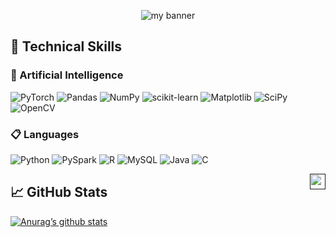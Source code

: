<p align="center">
  <a target="_blank" rel="noreferrer"><img src="https://user-images.githubusercontent.com/48417579/217669809-ed3af936-89ab-402f-91a6-d0d20f65318b.png" alt="my banner"></a>
</p>


</p>

## 💼 Technical Skills

### 🤖 Artificial Intelligence
![PyTorch](https://img.shields.io/badge/PyTorch-%23EE4C2C.svg?style=flat&logo=PyTorch&logoColor=white)
![Pandas](https://img.shields.io/badge/Pandas-%23150458.svg?style=flat&logo=pandas&logoColor=white)
![NumPy](https://img.shields.io/badge/NumPy-%23013243.svg?style=flat&logo=numpy&logoColor=white)
![scikit-learn](https://img.shields.io/badge/Scikit--learn-%23F7931E.svg?style=flat&logo=scikit-learn&logoColor=white)
![Matplotlib](https://img.shields.io/badge/Matplotlib-%23ffffff.svg?style=flat&logo=matplotlib&logoColor=black)
![SciPy](https://img.shields.io/badge/SciPy-%230C55A5.svg?style=flat&logo=scipy&logoColor=%white)
![OpenCV](https://img.shields.io/badge/OpenCV-%23white.svg?style=flat&logo=opencv&logoColor=white)

### 📋 Languages
![Python](https://img.shields.io/badge/Python-3670A0?style=flat&logo=python&logoColor=ffdd54)
![PySpark](https://img.shields.io/badge/PySpark-%23DC322F.svg?style=flat&logo=ApacheSpark&logoColor=white)
![R](https://img.shields.io/badge/R-%23276DC3.svg?style=flat&logo=r&logoColor=white)
![MySQL](https://img.shields.io/badge/MySQL-%2300f.svg?style=flat&logo=mysql&logoColor=white)
![Java](https://img.shields.io/badge/Java-%23ED8B00.svg?style=flat&logo=java&logoColor=white)
![C](https://img.shields.io/badge/C-%2300599C.svg?style=flat&logo=c&logoColor=white)

<a href="">
    <img src="https://visitor-badge.glitch.me/badge?page_id=ZappaRoberto.count_visitors" alt="" title="" align="right" height="25" />
</a>

## 📈 GitHub Stats

[![Anurag’s github stats](https://github-readme-stats.vercel.app/api?username=ZappaRoberto)](https://github.com/ZappaRoberto)
